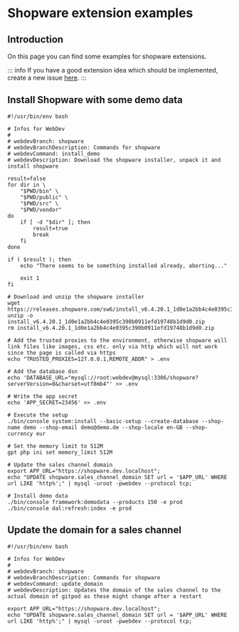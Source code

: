 # Shopware extension examples

## Introduction
On this page you can find some examples for shopware extensions.

::: info
If you have a good extension idea which should be implemented, create a new issue [here](https://github.com/Derroylo/derroylo.github.io/issues).
:::

## Install Shopware with some demo data
```shell:line-numbers {1}
#!/usr/bin/env bash

# Infos for WebDev
#
# webdevBranch: shopware
# webdevBranchDescription: Commands for shopware
# webdevCommand: install_demo
# webdevDescription: Download the shopware installer, unpack it and install shopware

result=false
for dir in \
    "$PWD/bin" \
    "$PWD/public" \
    "$PWD/src" \
    "$PWD/vendor" 
do
    if [ -d "$dir" ]; then
        result=true
        break
    fi
done

if ( $result ); then
    echo "There seems to be something installed already, aborting..."
    
    exit 1
fi

# Download and unzip the shopware installer
wget https://releases.shopware.com/sw6/install_v6.4.20.1_1d0e1a2bb4c4e0395c390b0911efd19748b1d9d0.zip
unzip -o install_v6.4.20.1_1d0e1a2bb4c4e0395c390b0911efd19748b1d9d0.zip
rm install_v6.4.20.1_1d0e1a2bb4c4e0395c390b0911efd19748b1d9d0.zip

# Add the trusted proxies to the environment, otherwise shopware will link files like images, css etc. only via http which will not work since the page is called via https
echo "TRUSTED_PROXIES=127.0.0.1,REMOTE_ADDR" > .env

# Add the database dsn
echo 'DATABASE_URL="mysql://root:webdev@mysql:3306/shopware?serverVersion=8&charset=utf8mb4"' >> .env

# Write the app secret
echo 'APP_SECRET=23456' >> .env

# Execute the setup
./bin/console system:install --basic-setup --create-database --shop-name demo --shop-email demo@demo.de --shop-locale en-GB --shop-currency eur

# Set the memory limit to 512M
gpt php ini set memory_limit 512M

# Update the sales channel domain
export APP_URL="https://shopware.dev.localhost";
echo "UPDATE shopware.sales_channel_domain SET url = '$APP_URL' WHERE url LIKE 'http%';" | mysql -uroot -pwebdev --protocol tcp;

# Install demo data
./bin/console framework:demodata --products 150 -e prod
./bin/console dal:refresh:index -e prod
```

## Update the domain for a sales channel
```bash:line-numbers {1}
#!/usr/bin/env bash

# Infos for WebDev
#
# webdevBranch: shopware
# webdevBranchDescription: Commands for shopware
# webdevCommand: update_domain
# webdevDescription: Updates the domain of the sales channel to the actual domain of gitpod as these might change after a restart

export APP_URL="https://shopware.dev.localhost";
echo "UPDATE shopware.sales_channel_domain SET url = '$APP_URL' WHERE url LIKE 'http%';" | mysql -uroot -pwebdev --protocol tcp;
```